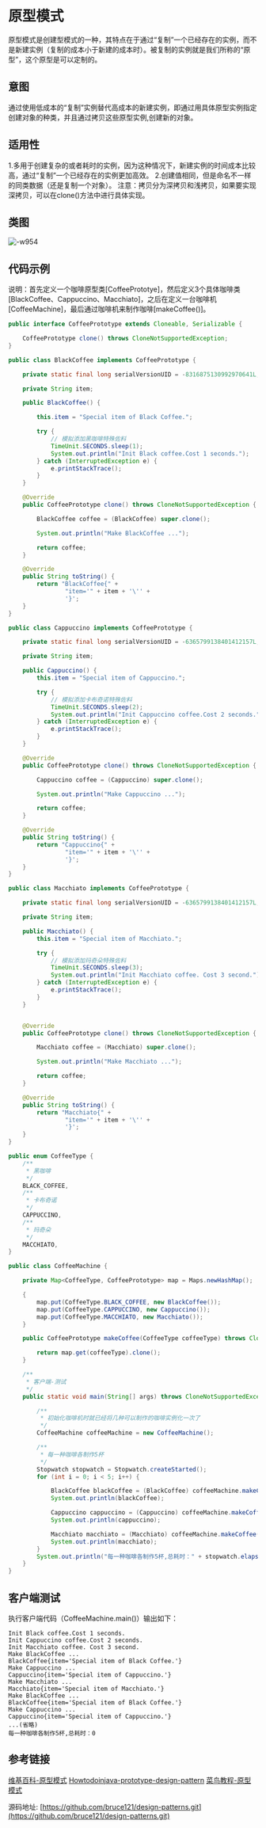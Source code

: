 # 原型模式
原型模式是创建型模式的一种，其特点在于通过“复制”一个已经存在的实例，而不是新建实例（复制的成本小于新建的成本时）。被复制的实例就是我们所称的“原型”，这个原型是可以定制的。
## 意图
通过使用低成本的“复制”实例替代高成本的新建实例，即通过用具体原型实例指定创建对象的种类，并且通过拷贝这些原型实例,创建新的对象。
## 适用性
1.多用于创建复杂的或者耗时的实例，因为这种情况下，新建实例的时间成本比较高，通过“复制”一个已经存在的实例更加高效。
2.创建值相同，但是命名不一样的同类数据（还是复制一个对象）。
注意：拷贝分为深拷贝和浅拷贝，如果要实现深拷贝，可以在clone()方法中进行具体实现。
## 类图
![-w954](images/16150202003348.jpg)
## 代码示例
说明：首先定义一个咖啡原型类[CoffeePrototye]，然后定义3个具体咖啡类[BlackCoffee、Cappuccino、Macchiato]，之后在定义一台咖啡机[CoffeeMachine]，最后通过咖啡机来制作咖啡[makeCoffee()]。

``` Java 
public interface CoffeePrototype extends Cloneable, Serializable {

    CoffeePrototype clone() throws CloneNotSupportedException;
}
```
``` Java 
public class BlackCoffee implements CoffeePrototype {

    private static final long serialVersionUID = -8316875130992970641L;

    private String item;

    public BlackCoffee() {

        this.item = "Special item of Black Coffee.";

        try {
            // 模拟添加黑咖啡特殊佐料
            TimeUnit.SECONDS.sleep(1);
            System.out.println("Init Black coffee.Cost 1 seconds.");
        } catch (InterruptedException e) {
            e.printStackTrace();
        }
    }

    @Override
    public CoffeePrototype clone() throws CloneNotSupportedException {

        BlackCoffee coffee = (BlackCoffee) super.clone();

        System.out.println("Make BlackCoffee ...");

        return coffee;
    }

    @Override
    public String toString() {
        return "BlackCoffee{" +
                "item='" + item + '\'' +
                '}';
    }
}
```
``` Java 
public class Cappuccino implements CoffeePrototype {

    private static final long serialVersionUID = -6365799138401412157L;

    private String item;

    public Cappuccino() {
        this.item = "Special item of Cappuccino.";

        try {
            // 模拟添加卡布奇诺特殊佐料
            TimeUnit.SECONDS.sleep(2);
            System.out.println("Init Cappuccino coffee.Cost 2 seconds.");
        } catch (InterruptedException e) {
            e.printStackTrace();
        }
    }

    @Override
    public CoffeePrototype clone() throws CloneNotSupportedException {

        Cappuccino coffee = (Cappuccino) super.clone();

        System.out.println("Make Cappuccino ...");

        return coffee;
    }

    @Override
    public String toString() {
        return "Cappuccino{" +
                "item='" + item + '\'' +
                '}';
    }
}
```
``` Java 
public class Macchiato implements CoffeePrototype {

    private static final long serialVersionUID = -6365799138401412157L;

    private String item;

    public Macchiato() {
        this.item = "Special item of Macchiato.";

        try {
            // 模拟添加玛奇朵特殊佐料
            TimeUnit.SECONDS.sleep(3);
            System.out.println("Init Macchiato coffee. Cost 3 second.");
        } catch (InterruptedException e) {
            e.printStackTrace();
        }
    }


    @Override
    public CoffeePrototype clone() throws CloneNotSupportedException {

        Macchiato coffee = (Macchiato) super.clone();

        System.out.println("Make Macchiato ...");

        return coffee;
    }

    @Override
    public String toString() {
        return "Macchiato{" +
                "item='" + item + '\'' +
                '}';
    }
}
```
``` Java 
public enum CoffeeType {
    /**
     * 黑咖啡
     */
    BLACK_COFFEE,
    /**
     * 卡布奇诺
     */
    CAPPUCCINO,
    /**
     * 玛奇朵
     */
    MACCHIATO,
}
```
``` Java 
public class CoffeeMachine {

    private Map<CoffeeType, CoffeePrototype> map = Maps.newHashMap();

    {
        map.put(CoffeeType.BLACK_COFFEE, new BlackCoffee());
        map.put(CoffeeType.CAPPUCCINO, new Cappuccino());
        map.put(CoffeeType.MACCHIATO, new Macchiato());
    }

    public CoffeePrototype makeCoffee(CoffeeType coffeeType) throws CloneNotSupportedException {

        return map.get(coffeeType).clone();
    }

    /**
     * 客户端-测试
     */
    public static void main(String[] args) throws CloneNotSupportedException {

        /**
         * 初始化咖啡机时就已经将几种可以制作的咖啡实例化一次了
         */
        CoffeeMachine coffeeMachine = new CoffeeMachine();

        /**
         * 每一种咖啡各制作5杯
         */
        Stopwatch stopwatch = Stopwatch.createStarted();
        for (int i = 0; i < 5; i++) {

            BlackCoffee blackCoffee = (BlackCoffee) coffeeMachine.makeCoffee(CoffeeType.BLACK_COFFEE);
            System.out.println(blackCoffee);

            Cappuccino cappuccino = (Cappuccino) coffeeMachine.makeCoffee(CoffeeType.CAPPUCCINO);
            System.out.println(cappuccino);

            Macchiato macchiato = (Macchiato) coffeeMachine.makeCoffee(CoffeeType.MACCHIATO);
            System.out.println(macchiato);
        }
        System.out.println("每一种咖啡各制作5杯,总耗时：" + stopwatch.elapsed(TimeUnit.SECONDS));
    }
}
```

## 客户端测试
执行客户端代码（CoffeeMachine.main()）输出如下：
```
Init Black coffee.Cost 1 seconds.
Init Cappuccino coffee.Cost 2 seconds.
Init Macchiato coffee. Cost 3 second.
Make BlackCoffee ...
BlackCoffee{item='Special item of Black Coffee.'}
Make Cappuccino ...
Cappuccino{item='Special item of Cappuccino.'}
Make Macchiato ...
Macchiato{item='Special item of Macchiato.'}
Make BlackCoffee ...
BlackCoffee{item='Special item of Black Coffee.'}
Make Cappuccino ...
Cappuccino{item='Special item of Cappuccino.'}
...(省略)
每一种咖啡各制作5杯,总耗时：0
```
## 参考链接
[维基百科-原型模式](https://zh.wikipedia.org/wiki/%E5%8E%9F%E5%9E%8B%E6%A8%A1%E5%BC%8F)
[Howtodoinjava-prototype-design-pattern](https://howtodoinjava.com/design-patterns/creational/prototype-design-pattern-in-java/)
[菜鸟教程-原型模式](https://www.runoob.com/design-pattern/prototype-pattern.html)

源码地址: [https://github.com/bruce121/design-patterns.git](https://github.com/bruce121/design-patterns.git)